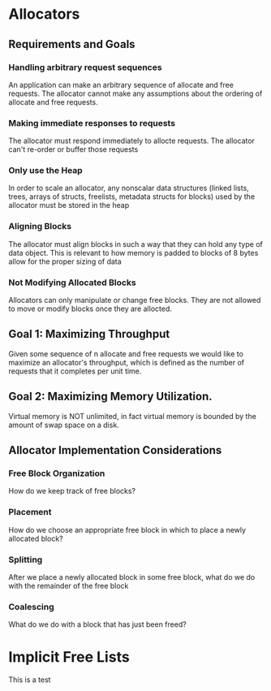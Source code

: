 # Allocators

## Requirements and Goals

### Handling arbitrary request sequences
An application can make an arbitrary sequence of allocate and free requests. The allocator cannot make any assumptions about the ordering of allocate and free requests. 

### Making immediate responses to requests
The allocator must respond immediately to allocte requests. The allocator can't re-order or buffer those requests

### Only use the Heap
In order to scale an allocator, any nonscalar data structures (linked lists, trees, arrays of structs, freelists, metadata structs for blocks) used by the allocator must be stored in the heap

### Aligning Blocks
The allocator must align blocks in such a way that they can hold any type of data object. This is relevant to how memory is padded to blocks of 8 bytes allow for the proper sizing of data

### Not Modifying Allocated Blocks
Allocators can only manipulate or change free blocks. They are not allowed to move or modify blocks once they are allocted. 

## Goal 1: Maximizing Throughput

Given some sequence of n allocate and free requests we would like to maximize an allocator's throughput, which is defined as the number of requests that it completes per unit time. 

## Goal 2: Maximizing Memory Utilization. 

Virtual memory is NOT unlimited, in fact virtual memory is bounded by the amount of swap space on a disk. 



## Allocator Implementation Considerations

### Free Block Organization
How do we keep track of free blocks? 

### Placement
How do we choose an appropriate free block in which to place a newly allocated block?

### Splitting
After we place a newly allocated block in some free block, what do we do with the remainder of the free block

### Coalescing
What do we do with a block that has just been freed? 


# Implicit Free Lists
This is a test
